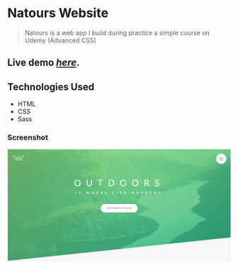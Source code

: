 # Natours Website

> Natours is a web app I build during practice a simple course on Udemy (Advanced CSS)

## Live demo [_here_](https://natours-ahmed-adel.netlify.app/).

## Technologies Used

- HTML
- CSS
- Sass

### Screenshot

![](./img/screenshot.jpg)
